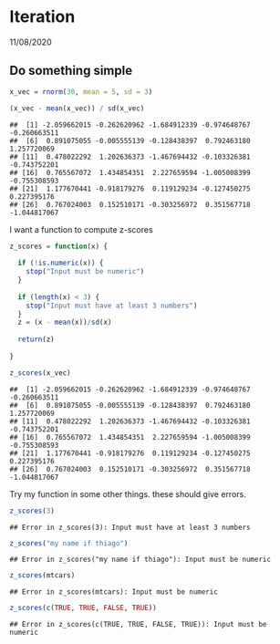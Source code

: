 Iteration
================
11/08/2020

## Do something simple

``` r
x_vec = rnorm(30, mean = 5, sd = 3)

(x_vec - mean(x_vec)) / sd(x_vec)
```

    ##  [1] -2.059662015 -0.262620962 -1.684912339 -0.974648767 -0.260663511
    ##  [6]  0.891075055 -0.005555139 -0.128438397  0.792463180  1.257720069
    ## [11]  0.478022292  1.202636373 -1.467694432 -0.103326381 -0.743752201
    ## [16]  0.765567072  1.434854351  2.227659594 -1.005008399 -0.755308593
    ## [21]  1.177670441 -0.918179276  0.119129234 -0.127450275  0.227395176
    ## [26]  0.767024003  0.152510171 -0.303256972  0.351567718 -1.044817067

I want a function to compute z-scores

``` r
z_scores = function(x) {
  
  if (!is.numeric(x)) {
    stop("Input must be numeric")
  }
  
  if (length(x) < 3) {
    stop("Input must have at least 3 numbers")
  }
  z = (x - mean(x))/sd(x)
  
  return(z)
  
}

z_scores(x_vec)
```

    ##  [1] -2.059662015 -0.262620962 -1.684912339 -0.974648767 -0.260663511
    ##  [6]  0.891075055 -0.005555139 -0.128438397  0.792463180  1.257720069
    ## [11]  0.478022292  1.202636373 -1.467694432 -0.103326381 -0.743752201
    ## [16]  0.765567072  1.434854351  2.227659594 -1.005008399 -0.755308593
    ## [21]  1.177670441 -0.918179276  0.119129234 -0.127450275  0.227395176
    ## [26]  0.767024003  0.152510171 -0.303256972  0.351567718 -1.044817067

Try my function in some other things. these should give errors.

``` r
z_scores(3)
```

    ## Error in z_scores(3): Input must have at least 3 numbers

``` r
z_scores("my name if thiago")
```

    ## Error in z_scores("my name if thiago"): Input must be numeric

``` r
z_scores(mtcars)
```

    ## Error in z_scores(mtcars): Input must be numeric

``` r
z_scores(c(TRUE, TRUE, FALSE, TRUE))
```

    ## Error in z_scores(c(TRUE, TRUE, FALSE, TRUE)): Input must be numeric
